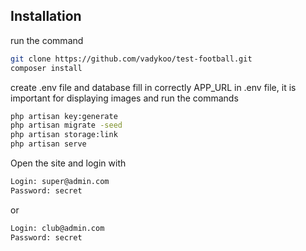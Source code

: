 ## Installation
run the command
```bash
git clone https://github.com/vadykoo/test-football.git
composer install
```
create .env file and database 
fill in correctly APP_URL in .env file, it is important for displaying images
and run the commands

```bash
php artisan key:generate
php artisan migrate -seed
php artisan storage:link
php artisan serve
```

Open the site and login with

```bash
Login: super@admin.com
Password: secret
```
or
```bash
Login: club@admin.com
Password: secret
```